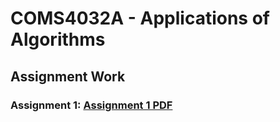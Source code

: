 # COMS4032A - Applications of Algorithms 

## Assignment Work

### Assignment 1: [Assignment 1 PDF](./Assignment%201/Assignment1.pdf)
